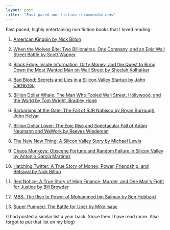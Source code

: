 ```yaml
---
layout: post
title:  "Fast paced non fiction recommendations"
---
```


Fast paced, highly entertaining non fiction books that I loved reading:

1. [American Kingpin by Nick Bilton](https://www.goodreads.com/book/show/31920777-american-kingpin)

2. [When the Wolves Bite: Two Billionaires, One Company, and an Epic Wall Street Battle by Scott Wapner](https://goodreads.com/book/show/36205014-when-the-wolves-bite)

3. [Black Edge: Inside Information, Dirty Money, and the Quest to Bring Down the Most Wanted Man on Wall Street by Sheelah Kolhatkar](https://goodreads.com/book/show/32284263-black-edge)

4. [Bad Blood: Secrets and Lies in a Silicon Valley Startup by John Carreyrou](https://goodreads.com/book/show/37976541-bad-blood)

5. [Billion Dollar Whale: The Man Who Fooled Wall Street, Hollywood, and the World by Tom Wright, Bradley Hope](https://goodreads.com/book/show/38743564-billion-dollar-whale)

6. [Barbarians at the Gate: The Fall of RJR Nabisco by Bryan Burrough, John Helyar](https://goodreads.com/book/show/781182.Barbarians_at_the_Gate)

7. [Billion Dollar Loser: The Epic Rise and Spectacular Fall of Adam Neumann and WeWork by Reeves Wiedeman](https://goodreads.com/book/show/54502643-billion-dollar-loser)

8. [The New New Thing: A Silicon Valley Story by Michael Lewis](https://goodreads.com/book/show/17986421-the-new-new-thing)

9. [Chaos Monkeys: Obscene Fortune and Random Failure in Silicon Valley by Antonio García Martínez](https://goodreads.com/book/show/28259132-chaos-monkeys)

10. [Hatching Twitter: A True Story of Money, Power, Friendship, and Betrayal by Nick Bilton](https://goodreads.com/book/show/18656827-hatching-twitter)

11. [Red Notice: A True Story of High Finance, Murder, and One Man's Fight for Justice by Bill Browder](https://goodreads.com/book/show/22609522-red-notice)

12. [MBS: The Rise to Power of Mohammed bin Salman by Ben Hubbard](https://goodreads.com/book/show/52505707-mbs)

13. [Super Pumped: The Battle for Uber by Mike Isaac](https://goodreads.com/book/show/44573628-super-pumped)

(I had posted a similar list a year back. Since then I have read more. Also forgot to put that list on my blog)
